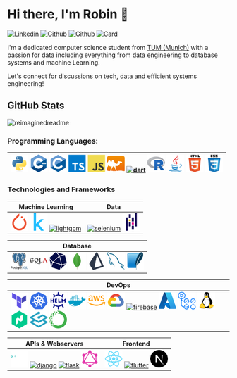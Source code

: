 # Hi there, I'm Robin 👋

[![Linkedin](https://img.shields.io/badge/-LinkedIn-blue?style=flat&logo=Linkedin&logoColor=white)](https://www.linkedin.com/in/robin-holzinger/)
[![Github](https://img.shields.io/github/followers/robinholzi?label=Follow&style=flat&logo=Github&logoColor=white)](https://github.com/robinholzi)
[![Github](https://img.shields.io/badge/-Github-000?style=flat&logo=Github&logoColor=white)](https://github.com/robinholzi)
[![Card](https://img.shields.io/badge/-Card-orange?style=flat&logo=appveyor&logoColor=white)](https://robinh.me)

I'm a dedicated computer science student from [TUM (Munich)](https://www.tum.de/en/) with a passion for data including everything from data engineering to database systems and machine Learning.

Let's connect for discussions on tech, data and efficient systems engineering!

## GitHub Stats
<img src="https://myreadme.vercel.app/api/embed/robinholzi?panels=userstatistics,toprepositories,commitgraph" alt="reimaginedreadme" /> 

### Programming Languages:

| [<img src="https://raw.githubusercontent.com/devicons/devicon/master/icons/python/python-original.svg" alt="python" width="40" height="40"/>](https://www.python.org) [<img src="https://raw.githubusercontent.com/devicons/devicon/master/icons/cplusplus/cplusplus-original.svg" alt="cplusplus" width="40" height="40"/>](https://www.w3schools.com/cpp/) [<img src="https://raw.githubusercontent.com/devicons/devicon/master/icons/c/c-original.svg" alt="c" width="40" height="40"/>](https://www.cprogramming.com/) [<img src="https://raw.githubusercontent.com/devicons/devicon/master/icons/typescript/typescript-original.svg" alt="typescript" width="40" height="40"/>](https://www.typescriptlang.org/) [<img src="https://raw.githubusercontent.com/devicons/devicon/master/icons/javascript/javascript-original.svg" alt="javascript" width="40" height="40"/>](https://developer.mozilla.org/en-US/docs/Web/JavaScript) [<img src="https://github.com/devicons/devicon/raw/master/icons/ocaml/ocaml-original.svg" alt="ocaml" width="40" height="40"/>](https://ocaml.org/) [<img src="https://www.vectorlogo.zone/logos/dartlang/dartlang-icon.svg" alt="dart" width="40" height="40"/>](https://dart.dev) [<img src="https://github.com/devicons/devicon/raw/master/icons/r/r-original.svg" alt="rlang" width="40" height="40"/>](https://www.r-project.org/) [<img src="https://raw.githubusercontent.com/devicons/devicon/master/icons/java/java-original.svg" alt="java" width="40" height="40"/>](https://www.java.com) [<img src="https://raw.githubusercontent.com/devicons/devicon/master/icons/html5/html5-original-wordmark.svg" alt="html5" width="40" height="40"/>](https://www.w3.org/html/) [<img src="https://raw.githubusercontent.com/devicons/devicon/master/icons/css3/css3-original-wordmark.svg" alt="css3" width="40" height="40"/>](https://www.w3schools.com/css/) |
| --- |

### Technologies and Frameworks

| Machine Learning | Data | 
| ---------------- | ---- | 
| [<img src="https://raw.githubusercontent.com/devicons/devicon/master/icons/pytorch/pytorch-original.svg" alt="pytorch" width="40" height="40"/>](https://pytorch.org/) [<img src="https://raw.githubusercontent.com/devicons/devicon/master/icons/kaggle/kaggle-original.svg" alt="kaggle" width="40" height="40"/>](https://www.kaggle.com/) [<img src="https://upload.wikimedia.org/wikipedia/commons/d/d9/LightGBM_logo_black_text.svg" alt="lightgcm" width="40" height="40"/>](https://lightgbm.readthedocs.io/en/stable/) | [<img src="https://raw.githubusercontent.com/detain/svg-logos/780f25886640cef088af994181646db2f6b1a3f8/svg/selenium-logo.svg" alt="selenium" width="40" height="40"/>](https://www.selenium.dev) [<img src="https://github.com/devicons/devicon/raw/master/icons/pandas/pandas-original.svg" alt="pandas" width="40" height="40"/>](https://pandas.pydata.org/) |

| Database |
| -------- |
| [<img src="https://raw.githubusercontent.com/devicons/devicon/master/icons/postgresql/postgresql-original-wordmark.svg" alt="postgresql" width="40" height="40"/>](https://www.postgresql.org) [<img src="https://github.com/devicons/devicon/raw/master/icons/sqlalchemy/sqlalchemy-original.svg" alt="sqlalchemy" width="40" height="40"/>](https://www.sqlalchemy.org/) [<img src="https://github.com/devicons/devicon/raw/master/icons/influxdb/influxdb-original.svg" alt="influxdb" width="40" height="40"/>](https://www.influxdata.com/) [<img src="https://github.com/devicons/devicon/raw/master/icons/mongodb/mongodb-original.svg" alt="mongodb" width="40" height="40"/>](https://www.mongodb.com/) [<img src="https://github.com/devicons/devicon/raw/master/icons/prisma/prisma-original.svg" alt="prisma-orm" width="40" height="40"/>](https://www.prisma.io/) [<img src="https://github.com/devicons/devicon/raw/master/icons/mysql/mysql-original.svg" alt="mysql" width="40" height="40"/>](https://www.mysql.com/) [<img src="https://raw.githubusercontent.com/devicons/devicon/master/icons/sqlite/sqlite-original.svg" alt="sqlite" width="40" height="40"/>](https://www.sqlite.org/) |

| DevOps |
| ------ |
| [<img src="https://github.com/devicons/devicon/raw/master/icons/terraform/terraform-original.svg" alt="terraform" width="40" height="40"/>](https://www.terraform.io/) [<img src="https://github.com/devicons/devicon/raw/master/icons/kubernetes/kubernetes-original.svg" alt="kubernetes" width="40" height="40"/>](https://kubernetes.io/) [<img src="https://github.com/devicons/devicon/raw/master/icons/helm/helm-original.svg" alt="helm" width="40" height="40"/>](https://helm.sh/) [<img src="https://github.com/devicons/devicon/raw/master/icons/docker/docker-plain.svg" alt="docker" width="40" height="40"/>](https://www.docker.com/) [<img src="https://raw.githubusercontent.com/devicons/devicon/master/icons/amazonwebservices/amazonwebservices-plain-wordmark.svg" alt="aws" width="40" height="40"/>](https://aws.amazon.com) [<img src="https://github.com/devicons/devicon/raw/master/icons/googlecloud/googlecloud-original.svg" alt="googlecloudplatform" width="40" height="40"/>](https://cloud.google.com/) [<img src="https://www.vectorlogo.zone/logos/firebase/firebase-icon.svg" alt="firebase" width="40" height="40"/>](https://firebase.google.com/) [<img src="https://raw.githubusercontent.com/devicons/devicon/master/icons/azure/azure-original.svg" alt="azure" width="40" height="40"/>](https://azure.microsoft.com/) [<img src="https://github.com/devicons/devicon/raw/master/icons/githubactions/githubactions-plain.svg" alt="github-actions" width="40" height="40"/>](https://docs.github.com/en/actions) [<img src="https://raw.githubusercontent.com/devicons/devicon/master/icons/linux/linux-original.svg" alt="linux" width="40" height="40"/>](https://www.linux.org/) [<img src="https://github.com/devicons/devicon/raw/master/icons/nomad/nomad-original.svg" alt="nomad" width="40" height="40"/>](https://www.nomadproject.io/) [<img src="https://github.com/devicons/devicon/raw/master/icons/traefikproxy/traefikproxy-original.svg" alt="traefik" width="40" height="40"/>](https://traefik.io/traefik/) [<img src="https://raw.githubusercontent.com/devicons/devicon/master/icons/anaconda/anaconda-original.svg" alt="conda" width="40" height="40"/>](https://conda.io/projects/conda/en/latest/user-guide/getting-started.html) |

| APIs & Webservers | Frontend |
| --- | --- |
| [<img src="https://raw.githubusercontent.com/devicons/devicon/master/icons/grpc/grpc-original.svg" alt="grpc" width="40" height="40"/>](https://grpc.io/) [<img src="https://cdn.worldvectorlogo.com/logos/django.svg" alt="django" width="40" height="40"/>](https://www.djangoproject.com/) [<img src="https://www.vectorlogo.zone/logos/pocoo_flask/pocoo_flask-icon.svg" alt="flask" width="40" height="40"/>](https://flask.palletsprojects.com/) [<img src="https://github.com/devicons/devicon/raw/master/icons/graphql/graphql-plain.svg" alt="graphql" width="40" height="40"/>](https://graphql.org/) | [<img src="https://github.com/devicons/devicon/raw/master/icons/react/react-original.svg" alt="React" width="40" height="40"/>](https://react.dev/) [<img src="https://www.vectorlogo.zone/logos/flutterio/flutterio-icon.svg" alt="flutter" width="40" height="40"/>](https://flutter.dev) [<img src="https://github.com/devicons/devicon/raw/master/icons/nextjs/nextjs-original.svg" alt="nextjs" width="40" height="40"/>](https://nextjs.org/) |
